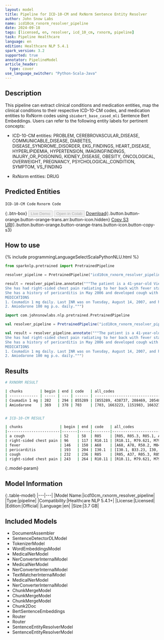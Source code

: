 ```yaml
---
layout: model
title: Pipeline for ICD-10-CM and RxNorm Sentence Entity Resolver
author: John Snow Labs
name: icd10cm_rxnorm_resolver_pipeline
date: 2024-09-18
tags: [licensed, en, resolver, icd_10_cm, rxnorm, pipeline]
task: Pipeline Healthcare
language: en
edition: Healthcare NLP 5.4.1
spark_version: 3.2
supported: true
annotator: PipelineModel
article_header:
  type: cover
use_language_switcher: "Python-Scala-Java"
---
```


## Description

This pipeline can extract clinical conditions and medication entities, map the clinical conditions to their respective ICD-10-CM codes, and medication entities to RxNorm codes using `sbiobert_base_cased_mli` Sentence Bert Embeddings. Users can refer to the following entity labels for pertinent concepts: 

- ICD-10-CM entities: PROBLEM, CEREBROVASCULAR_DISEASE, COMMUNICABLE_DISEASE, DIABETES, DISEASE_SYNDROME_DISORDER, EKG_FINDINGS, HEART_DISEASE, HYPERLIPIDEMIA, HYPERTENSION, IMAGINGFINDINGS, INJURY_OR_POISONING, KIDNEY_DISEASE, OBESITY, ONCOLOGICAL, OVERWEIGHT, PREGNANCY, PSYCHOLOGICAL_CONDITION, SYMPTOM, VS_FINDING

- RxNorm entities: DRUG

## Predicted Entities

`ICD-10-CM Code` `Rxnorm Code`

{:.btn-box}
<button class="button button-orange" disabled>Live Demo</button>
<button class="button button-orange" disabled>Open in Colab</button>
[Download](https://s3.amazonaws.com/auxdata.johnsnowlabs.com/clinical/models/icd10cm_rxnorm_resolver_pipeline_en_5.4.1_3.2_1726656840017.zip){:.button.button-orange.button-orange-trans.arr.button-icon.hidden}
[Copy S3 URI](s3://auxdata.johnsnowlabs.com/clinical/models/icd10cm_rxnorm_resolver_pipeline_en_5.4.1_3.2_1726656840017.zip){:.button.button-orange.button-orange-trans.button-icon.button-copy-s3}

## How to use



<div class="tabs-box" markdown="1">
{% include programmingLanguageSelectScalaPythonNLU.html %}
  
```python
from sparknlp.pretrained import PretrainedPipeline

resolver_pipeline = PretrainedPipeline("icd10cm_rxnorm_resolver_pipeline", "en", "clinical/models")

result = resolver_pipeline.annotate("""The patient is a 41-year-old Vietnamese female with a cough that started last week.
She has had right-sided chest pain radiating to her back with fever starting yesterday.
She has a history of pericarditis in May 2006 and developed cough with right-sided chest pain.
MEDICATIONS
1. Coumadin 1 mg daily. Last INR was on Tuesday, August 14, 2007, and her INR was 2.3.
2. Amiodarone 100 mg p.o. daily.""")
```
```scala
import com.johnsnowlabs.nlp.pretrained.PretrainedPipeline

val resolver_pipeline = PretrainedPipeline("icd10cm_rxnorm_resolver_pipeline", "en", "clinical/models")

val result = resolver_pipeline.annotate("""The patient is a 41-year-old Vietnamese female with a cough that started last week.
She has had right-sided chest pain radiating to her back with fever starting yesterday.
She has a history of pericarditis in May 2006 and developed cough with right-sided chest pain.
MEDICATIONS
1. Coumadin 1 mg daily. Last INR was on Tuesday, August 14, 2007, and her INR was 2.3.
2. Amiodarone 100 mg p.o. daily.""")
```
</div>

## Results

```bash
# RXNORM RESULT

| chunks        | begin | end | code   | all_codes                                           | resolutions                                                                                                                                                                                                                                                                        |
| ------------- | ----- | --- | ------ | --------------------------------------------------- | ---------------------------------------------------------------------------------------------------------------------------------------------------------------------------------------------------------------------------------------------------------------------------------- |
| Coumadin 1 mg | 282   | 294 | 855289 | [855289, 438737, 208469, 205489, 447086, 205485...  | [warfarin sodium 1 MG [Coumadin], coumarin 1 MG[coumarin 1 MG], terazosin 1 MG Oral Capsule [Hytrin], bumetanide 1 MG Oral Tablet [Bumex], propinox 1 MG[propinox 1 MG], dextrothyroxine 1 MG Oral Tablet [Choloxin]...                                                            |
| Amiodarone    | 369   | 378 | 703    | [703, 1663223, 1151983, 1663270, 1151982, 203114... | [amiodarone[amiodarone], amiodarone Injection[amiodarone Injection], amiodarone Pill[amiodarone Pill], amiodarone Injection [Nexterone][amiodarone Injection [Nexterone]], amiodarone Oral Product[amiodarone Oral Product], amiodarone hydrochloride[amiodarone hydrochloride]... |


# ICD-10-CM RESULT

| chunks                 | begin | end | code   | all_codes                                                | resolutions                                                                                                                                                       |
|------------------------|-------|-----|--------|----------------------------------------------------------|-------------------------------------------------------------------------------------------------------------------------------------------------------------------|
| a cough                | 52    | 58  | R05    | [R05, R05.3, R05.1, A37, R05.2, R06.01...]               | [cough, chronic cough, acute cough, whooping cough, subacute cough, orthopnea...]                                                                                 |
| right-sided chest pain | 96    | 117 | R10.11 | [R10.11, M79.621, M79.604, M79.601, M25.511, M79.631...] | [right upper quadrant pain, pain in right upper arm, pain in right leg, pain in right arm, pain in right shoulder, pain in right forearm...]                      |
| fever                  | 146   | 150 | A68    | [A68, A78, R50.2, M04.1, A96.2, A68.9...]                | [relapsing fevers, q fever, drug induced fever, periodic fever syndromes, lassa fever, relapsing fever, unspecified...]                                           |
| pericarditis           | 193   | 204 | I30.1  | [I30.1, B33.23, I30, I31.0, I01.0, I30.9...]             | [infective pericarditis, viral pericarditis, acute pericarditis, chronic adhesive pericarditis, acute rheumatic pericarditis, acute pericarditis, unspecified...] |
| cough                  | 232   | 236 | R05    | [R05, A37, R05.3, R05.1, R05.2, R06.7...]                | [cough, whooping cough, chronic cough, acute cough, subacute cough, sneezing...]                                                                                  |
| right-sided chest pain | 243   | 264 | R10.11 | [R10.11, M79.621, M79.604, M79.601, M25.511, M79.631...] | [right upper quadrant pain, pain in right upper arm, pain in right leg, pain in right arm, pain in right shoulder, pain in right forearm...] 
```

{:.model-param}
## Model Information

{:.table-model}
|---|---|
|Model Name:|icd10cm_rxnorm_resolver_pipeline|
|Type:|pipeline|
|Compatibility:|Healthcare NLP 5.4.1+|
|License:|Licensed|
|Edition:|Official|
|Language:|en|
|Size:|3.7 GB|

## Included Models

- DocumentAssembler
- SentenceDetectorDLModel
- TokenizerModel
- WordEmbeddingsModel
- MedicalNerModel
- NerConverterInternalModel
- MedicalNerModel
- NerConverterInternalModel
- TextMatcherInternalModel
- MedicalNerModel
- NerConverterInternalModel
- ChunkMergeModel
- ChunkMergeModel
- ChunkMergeModel
- Chunk2Doc
- BertSentenceEmbeddings
- Router
- Router
- SentenceEntityResolverModel
- SentenceEntityResolverModel
